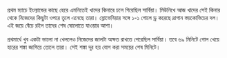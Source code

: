 প্রথম ম্যাচে ইংল্যান্ডের কাছে হেরে এমনিতেই খাদের কিনারে চলে গিয়েছিল সার্বিয়া। মিউনিখে আজ খাদের সেই কিনার থেকে নিজেদের কিছুটা ওপরে তুলে এনেছে তারা। স্লোভেনিয়ার সঙ্গে ১-১ গোলে ড্র করেছে দ্রাগান স্তয়কোভিচের দল। এই জয়ে বেঁচে রইল তাদের শেষ ষোলোতে যাওয়ার আশা।

প্রথমার্ধে খুব একটা ভালো না খেললেও নিজেদের জালটা অক্ষত রাখতে পেরেছিল সার্বিয়া। তবে ৬৯ মিনিটে গোল খেয়ে হারের শঙ্কা জাগিয়ে তোলে তারা। সেই শঙ্কা দূর হয় যোগ করা সময়ের শেষ মিনিটে।
